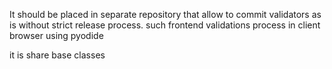 It should be placed in separate repository that allow to commit validators as is without strict release process.
such frontend validations process in client browser using pyodide

it is share base classes
